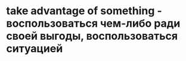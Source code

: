 # take advantage of something - воспользоваться чем-либо ради своей выгоды, воспользоваться ситуацией
